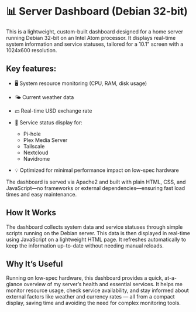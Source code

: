 # 📊 Server Dashboard (Debian 32-bit)

This is a lightweight, custom-built dashboard designed for a home server running Debian 32-bit on an Intel Atom processor. It displays real-time system information and service statuses, tailored for a 10.1" screen with a 1024x600 resolution.

## Key features:
- 🖥️ System resource monitoring (CPU, RAM, disk usage)
- 🌤️ Current weather data
- 💵 Real-time USD exchange rate
- 📡 Service status display for:
  - Pi-hole
  - Plex Media Server
  - Tailscale
  - Nextcloud
  - Navidrome

- 💡 Optimized for minimal performance impact on low-spec hardware

The dashboard is served via Apache2 and built with plain HTML, CSS, and JavaScript—no frameworks or external dependencies—ensuring fast load times and easy maintenance.

## How It Works

The dashboard collects system data and service statuses through simple scripts running on the Debian server. This data is then displayed in real-time using JavaScript on a lightweight HTML page. It refreshes automatically to keep the information up-to-date without needing manual reloads.

## Why It’s Useful

Running on low-spec hardware, this dashboard provides a quick, at-a-glance overview of my server’s health and essential services. It helps me monitor resource usage, check service availability, and stay informed about external factors like weather and currency rates — all from a compact display, saving time and avoiding the need for complex monitoring tools.
